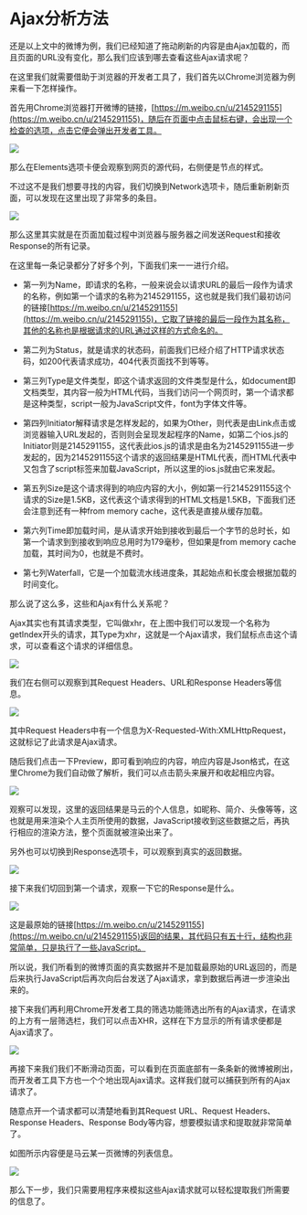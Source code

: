 # Ajax分析方法

还是以上文中的微博为例，我们已经知道了拖动刷新的内容是由Ajax加载的，而且页面的URL没有变化，那么我们应该到哪去查看这些Ajax请求呢？

在这里我们就需要借助于浏览器的开发者工具了，我们首先以Chrome浏览器为例来看一下怎样操作。

首先用Chrome浏览器打开微博的链接，[https://m.weibo.cn/u/2145291155](https://m.weibo.cn/u/2145291155)，随后在页面中点击鼠标右键，会出现一个检查的选项，点击它便会弹出开发者工具。

![](./assets/2017-06-26-22-11-41.png)

那么在Elements选项卡便会观察到网页的源代码，右侧便是节点的样式。

不过这不是我们想要寻找的内容，我们切换到Network选项卡，随后重新刷新页面，可以发现在这里出现了非常多的条目。

![](./assets/2017-06-26-22-15-01.jpg)

那么这里其实就是在页面加载过程中浏览器与服务器之间发送Request和接收Response的所有记录。

在这里每一条记录都分了好多个列，下面我们来一一进行介绍。

* 第一列为Name，即请求的名称，一般来说会以请求URL的最后一段作为请求的名称，例如第一个请求的名称为2145291155，这也就是我们我们最初访问的链接[https://m.weibo.cn/u/2145291155](https://m.weibo.cn/u/2145291155)，它取了链接的最后一段作为其名称，其他的名称也是根据请求的URL通过这样的方式命名的。

* 第二列为Status，就是请求的状态码，前面我们已经介绍了HTTP请求状态码，如200代表请求成功，404代表页面找不到等等。

* 第三列Type是文件类型，即这个请求返回的文件类型是什么，如document即文档类型，其内容一般为HTML代码，当我们访问一个网页时，第一个请求都是这种类型，script一般为JavaScript文件，font为字体文件等。

* 第四列Initiator解释请求是怎样发起的，如果为Other，则代表是由Link点击或浏览器输入URL发起的，否则则会呈现发起程序的Name，如第二个ios.js的Initiator则是2145291155，这代表此ios.js的请求是由名为2145291155进一步发起的，因为2145291155这个请求的返回结果是HTML代表，而HTML代表中又包含了script标签来加载JavaScript，所以这里的ios.js就由它来发起。

* 第五列Size是这个请求得到的响应内容的大小，例如第一行2145291155这个请求的Size是1.5KB，这代表这个请求得到的HTML文档是1.5KB，下面我们还会注意到还有一种from memory cache，这代表是直接从缓存加载。

* 第六列Time即加载时间，是从请求开始到接收到最后一个字节的总时长，如第一个请求到到接收到响应总用时为179毫秒，但如果是from memory cache加载，其时间为0，也就是不费时。

* 第七列Waterfall，它是一个加载流水线进度条，其起始点和长度会根据加载的时间变化。

那么说了这么多，这些和Ajax有什么关系呢？

Ajax其实也有其请求类型，它叫做xhr，在上图中我们可以发现一个名称为getIndex开头的请求，其Type为xhr，这就是一个Ajax请求，我们鼠标点击这个请求，可以查看这个请求的详细信息。


![](./assets/2017-06-26-22-48-43.jpg)

我们在右侧可以观察到其Request Headers、URL和Response Headers等信息。


![](./assets/2017-06-26-22-50-10.jpg)

其中Request Headers中有一个信息为X-Requested-With:XMLHttpRequest，这就标记了此请求是Ajax请求。

随后我们点击一下Preview，即可看到响应的内容，响应内容是Json格式，在这里Chrome为我们自动做了解析，我们可以点击箭头来展开和收起相应内容。


![](./assets/2017-06-26-23-09-22.jpg)

观察可以发现，这里的返回结果是马云的个人信息，如昵称、简介、头像等等，这也就是用来渲染个人主页所使用的数据，JavaScript接收到这些数据之后，再执行相应的渲染方法，整个页面就被渲染出来了。

另外也可以切换到Response选项卡，可以观察到真实的返回数据。

![](./assets/2017-06-26-23-14-25.jpg)

接下来我们切回到第一个请求，观察一下它的Response是什么。

![](./assets/2017-06-26-23-16-09.jpg)

这是最原始的链接[https://m.weibo.cn/u/2145291155](https://m.weibo.cn/u/2145291155)返回的结果，其代码只有五十行，结构也非常简单，只是执行了一些JavaScript。

所以说，我们所看到的微博页面的真实数据并不是加载最原始的URL返回的，而是后来执行JavaScript后再次向后台发送了Ajax请求，拿到数据后再进一步渲染出来的。

接下来我们再利用Chrome开发者工具的筛选功能筛选出所有的Ajax请求，在请求的上方有一层筛选栏，我们可以点击XHR，这样在下方显示的所有请求便都是Ajax请求了。

![](./assets/2017-06-26-23-33-40.jpg)

再接下来我们我们不断滑动页面，可以看到在页面底部有一条条新的微博被刷出，而开发者工具下方也一个个地出现Ajax请求。这样我们就可以捕获到所有的Ajax请求了。

随意点开一个请求都可以清楚地看到其Request URL、Request Headers、Response Headers、Response Body等内容，想要模拟请求和提取就非常简单了。

如图所示内容便是马云某一页微博的列表信息。

![](./assets/2017-06-26-23-38-51.jpg)

那么下一步，我们只需要用程序来模拟这些Ajax请求就可以轻松提取我们所需要的信息了。
